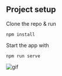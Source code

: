 ## Project setup

Clone the repo & run

```
npm install
```

Start the app with

```
npm run serve
```

![gif](https://media1.tenor.com/images/060aa94f373ad1be3b4a4aeba3076b90/tenor.gif?itemid=18835999)
